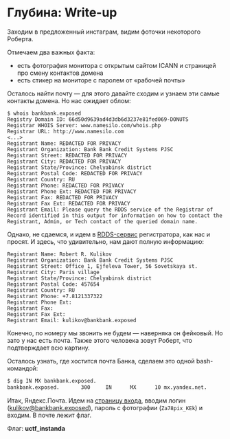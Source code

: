 # Глубина: Write-up

Заходим в предложенный инстаграм, видим фоточки некоторого Роберта.

Отмечаем два важных факта:

* есть фотография монитора с открытым сайтом ICANN и страницей про смену контактов домена
* есть стикер на мониторе с паролем от «рабочей почты»

Осталось найти почту — для этого давайте сходим и узнаем эти самые контакты домена. Но нас ожидает облом:

```
$ whois bankbank.exposed
Registry Domain ID: 66d50d9639ad4d3db6d3237e81fed069-DONUTS
Registrar WHOIS Server: www.namesilo.com/whois.php
Registrar URL: http://www.namesilo.com
<...>
Registrant Name: REDACTED FOR PRIVACY
Registrant Organization: Bank Bank Credit Systems PJSC
Registrant Street: REDACTED FOR PRIVACY
Registrant City: REDACTED FOR PRIVACY
Registrant State/Province: Chelyabinsk district
Registrant Postal Code: REDACTED FOR PRIVACY
Registrant Country: RU
Registrant Phone: REDACTED FOR PRIVACY
Registrant Phone Ext: REDACTED FOR PRIVACY
Registrant Fax: REDACTED FOR PRIVACY
Registrant Fax Ext: REDACTED FOR PRIVACY
Registrant Email: Please query the RDDS service of the Registrar of Record identified in this output for information on how to contact the Registrant, Admin, or Tech contact of the queried domain name.
```

Однако, не сдаемся, и идем в [RDDS-сервис](http://www.namesilo.com/whois.php) регистратора, как нас и просят. И здесь, что удивительно, нам дают полную информацию:

```
Registrant Name: Robert R. Kulikov
Registrant Organization: Bank Bank Credit Systems PJSC
Registrant Street: Office 1, Ejfeleva Tower, 56 Sovetskaya st.
Registrant City: Paris village
Registrant State/Province: Chelyabinsk district
Registrant Postal Code: 457654
Registrant Country: RU
Registrant Phone: +7.8121337322
Registrant Phone Ext: 
Registrant Fax: 
Registrant Fax Ext: 
Registrant Email: kulikov@bankbank.exposed
```

Конечно, по номеру мы звонить не будем — наверняка он фейковый. Но зато у нас есть почта. Также этого человека зовут Роберт, что подтверждает всю картину.

Осталось узнать, где хостится почта Банка, сделаем это одной bash-командой:

```bash
$ dig IN MX bankbank.exposed.
bankbank.exposed.       300     IN      MX      10 mx.yandex.net.
```

Итак, Яндекс.Почта. Идем на [страницу входа](https://mail.yandex.ru/), вводим логин (kulikov@bankbank.exposed), пароль с фотографии (`Za78pix_KEk`) и входим. В почте лежит флаг.

Флаг: **uctf_instanda**
